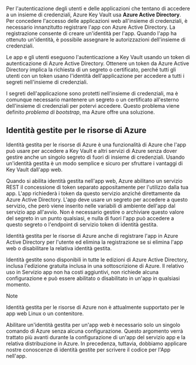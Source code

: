Per l'autenticazione degli utenti e delle applicazioni che tentano di accedere a un insieme di credenziali, Azure Key Vault usa **Azure Active Directory**. Per concedere l'accesso delle applicazioni web all'insieme di credenziali, è necessario innanzitutto registrare l'app con Azure Active Directory. La registrazione consente di creare un'identità per l'app. Quando l'app ha ottenuto un'identità, è possibile assegnare le autorizzazioni dell'insieme di credenziali.

Le app e gli utenti eseguono l'autenticazione a Key Vault usando un token di autenticazione di Azure Active Directory. Ottenere un token da Azure Active Directory implica la richiesta di un segreto o certificato, perché tutti gli utenti con un token usano l'identità dell'applicazione per accedere a tutti i segreti nell'insieme di credenziali.

I segreti dell'applicazione sono protetti nell'insieme di credenziali, ma è comunque necessario mantenere un segreto o un certificato all'esterno dell'insieme di credenziali per potervi accedere. Questo problema viene definito  *problema di bootstrap*, ma Azure offre una soluzione.

## <a name="managed-identities-for-azure-resources"></a>Identità gestite per le risorse di Azure

Identità gestita per le risorse di Azure è una funzionalità di Azure che l'app può usare per accedere a Key Vault e altri servizi di Azure senza dover gestire anche un singolo segreto di fuori di insieme di credenziali. Usando un'identità gestita è un modo semplice e sicuro per sfruttare i vantaggi di Key Vault dall'app web.

Quando si abilita identità gestita nell'app web, Azure abilitano un servizio REST il concessione di token separato appositamente per l'utilizzo dalla tua app. L'app richiederà i token da questo servizio anziché direttamente da Azure Active Directory. L'app deve usare un segreto per accedere a questo servizio, che però viene inserito nelle variabili di ambiente dell'app dal servizio app all'avvio. Non è necessario gestire o archiviare questo valore del segreto in un punto qualsiasi, e nulla di fuori l'app può accedere a questo segreto o l'endpoint di servizio token di identità gestita.

Identità gestita per le risorse di Azure anche di registrare l'app in Azure Active Directory per l'utente ed elimina la registrazione se si elimina l'app web o disabilitare la relativa identità gestita.

Identità gestite sono disponibili in tutte le edizioni di Azure Active Directory, inclusa l'edizione gratuita inclusa in una sottoscrizione di Azure. Il relativo uso in Servizio app non ha costi aggiuntivi, non richiede alcuna configurazione e può essere abilitato o disabilitato in un'app in qualsiasi momento.

> [!NOTE]
> Identità gestita per le risorse di Azure non è attualmente supportato per le app web Linux o un contenitore.

Abilitare un'identità gestita per un'app web è necessario solo un singolo comando di Azure senza alcuna configurazione. Questo argomento verrà trattato più avanti durante la configurazione di un'app del servizio app e la relativa distribuzione in Azure. In precedenza, tuttavia, dobbiamo applicare nostre conoscenze di identità gestite per scrivere il codice per l'App nell'app.